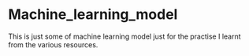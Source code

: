 # Machine_learning_model
This is just some of machine learning model just for the practise I learnt from the various resources.
